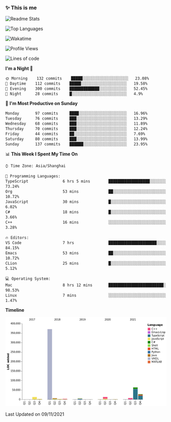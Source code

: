 <!--

**icyzeroice/icyzeroice** is a ✨ _special_ ✨ repository because its `README.md` (this file) appears on your GitHub profile.

Here are some ideas to get you started:

- 🔭 I’m currently working on ...
- 🌱 I’m currently learning ...
- 👯 I’m looking to collaborate on ...
- 🤔 I’m looking for help with ...
- 💬 Ask me about ...
- 📫 How to reach me: ...
- 😄 Pronouns: ...
- ⚡ Fun fact: ...

-->

### ✨ This is me

![Readme Stats](https://github-readme-stats.vercel.app/api?username=icyzeroice)

![Top Languages](https://github-readme-stats.vercel.app/api/top-langs/?username=icyzeroice&exclude_repo=scutie2015-digimon&layout=compact&langs_count=5)

![Wakatime](https://github-readme-stats.vercel.app/api/wakatime?username=icyzeroice)

<!--START_SECTION:waka-->
![Profile Views](http://img.shields.io/badge/Profile%20Views-2-blue)

![Lines of code](https://img.shields.io/badge/From%20Hello%20World%20I%27ve%20Written-516683%20lines%20of%20code-blue)

**I'm a Night 🦉** 

```text
🌞 Morning    132 commits    █████░░░░░░░░░░░░░░░░░░░░   23.08% 
🌆 Daytime    112 commits    █████░░░░░░░░░░░░░░░░░░░░   19.58% 
🌃 Evening    300 commits    █████████████░░░░░░░░░░░░   52.45% 
🌙 Night      28 commits     █░░░░░░░░░░░░░░░░░░░░░░░░   4.9%

```
📅 **I'm Most Productive on Sunday** 

```text
Monday       97 commits     ████░░░░░░░░░░░░░░░░░░░░░   16.96% 
Tuesday      76 commits     ███░░░░░░░░░░░░░░░░░░░░░░   13.29% 
Wednesday    68 commits     ███░░░░░░░░░░░░░░░░░░░░░░   11.89% 
Thursday     70 commits     ███░░░░░░░░░░░░░░░░░░░░░░   12.24% 
Friday       44 commits     ██░░░░░░░░░░░░░░░░░░░░░░░   7.69% 
Saturday     80 commits     ███░░░░░░░░░░░░░░░░░░░░░░   13.99% 
Sunday       137 commits    ██████░░░░░░░░░░░░░░░░░░░   23.95%

```


📊 **This Week I Spent My Time On** 

```text
⌚︎ Time Zone: Asia/Shanghai

💬 Programming Languages: 
TypeScript               6 hrs 5 mins        ██████████████████░░░░░░░   73.24% 
Org                      53 mins             ██░░░░░░░░░░░░░░░░░░░░░░░   10.72% 
JavaScript               30 mins             █░░░░░░░░░░░░░░░░░░░░░░░░   6.02% 
C#                       18 mins             █░░░░░░░░░░░░░░░░░░░░░░░░   3.66% 
C++                      16 mins             ░░░░░░░░░░░░░░░░░░░░░░░░░   3.28%

🔥 Editors: 
VS Code                  7 hrs               █████████████████████░░░░   84.15% 
Emacs                    53 mins             ██░░░░░░░░░░░░░░░░░░░░░░░   10.72% 
CLion                    25 mins             █░░░░░░░░░░░░░░░░░░░░░░░░   5.12%

💻 Operating System: 
Mac                      8 hrs 12 mins       ████████████████████████░   98.53% 
Linux                    7 mins              ░░░░░░░░░░░░░░░░░░░░░░░░░   1.47%

```

**Timeline**

![Chart not found](https://raw.githubusercontent.com/icyzeroice/icyzeroice/main/charts/bar_graph.png) 


 Last Updated on 09/11/2021
<!--END_SECTION:waka-->

<!--

### Related
- https://github.com/abhisheknaiidu/awesome-github-profile-readme
- https://github.com/coderjojo/creative-profile-readme
- https://github.com/elangosundar/awesome-README-templates
- https://github.com/durgeshsamariya/awesome-github-profile-readme-templates
- https://github.com/anmol098/waka-readme-stats

-->

